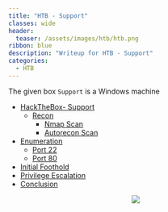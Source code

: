 ```yaml
---
title: "HTB - Support"
classes: wide
header:
  teaser: /assets/images/htb/htb.png
ribbon: blue
description: "Writeup for HTB - Support"
categories:
  - HTB
---
```


The given box ```Support``` is a Windows machine 

- [HackTheBox- Support](#hackthebox---Support)
  - [Recon](#recon)
	  - [Nmap Scan](#nmap-scan)
	  - [Autorecon Scan](#autorecon-scan)
 - [Enumeration](#enumeration)
	 - [Port 22](#port-22)
	 - [Port 80](#port-80)
 - [Initial Foothold](#initial-foothold)
 - [Privilege Escalation](#privilege-escalation)
 - [Conclusion](#conclusion)

<center>
<img src = "https://www.hackthebox.com/storage/avatars/a9b92307fbcfa1472607067909a2bccf.png" />
</center>